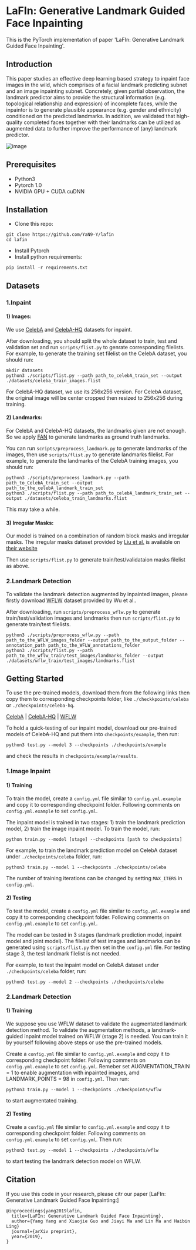 LaFIn: Generative Landmark Guided Face Inpainting
=================================
This is the PyTorch implementation of paper 'LaFIn: Generative Landmark Guided Face Inpainting'.

Introduction
---------------------------------
This paper studies an effective deep learning based strategy to inpaint face images in the wild, which comprises of a facial landmark predicting subnet and an image inpainting subnet. Concretely, given partial observation, the landmark predictor aims to provide the structural information (e.g. topological relationship and expression) of incomplete faces, while the inpaintor is to generate plausible appearance (e.g. gender and ethnicity) conditioned on the predicted landmarks. In
addition, we validated that high-quality completed faces together with their landmarks can be utilized as augmented data to further improve the performance of (any) landmark predictor.

![image](lafin.png)

Prerequisites
---------------------------------
* Python3
* Pytorch 1.0
* NVIDIA GPU + CUDA cuDNN

Installation
---------------------------------
* Clone this repo:
```
git clone https://github.com/YaN9-Y/lafin
cd lafin
```
* Install Pytorch
* Install python requirements:
```
pip install -r requirements.txt
```

Datasets
---------------------------------
### 1.Inpaint
#### 1) Images: 
We use [CelebA](http://mmlab.ie.cuhk.edu.hk/projects/CelebA.html) and [CelebA-HQ](https://github.com/tkarras/progressive_growing_of_gans) datasets for inpaint. 

After downloading, you should split the whole dataset to train, test and validation set and run `scripts/flist.py` to genrate corresponding filelists. For example, to generate the training set filelist on the CelebA dataset, you should run:
```
mkdir datasets
python3 ./scripts/flist.py --path path_to_celebA_train_set --output ./datasets/celeba_train_images.flist
```

For CelebA-HQ dataset, we use its 256x256 version. For CelebA dataset, the original image will be center cropped then resized to 256x256 during training.

#### 2) Landmarks:
For CelebA and CelebA-HQ datasets, the landmarks given are not enough. So we apply [FAN](https://github.com/1adrianb/face-alignment) to generate landmarks as ground truth landmarks.

You can run `scripts/preprocess_landmark.py` to generate landmarks of the images, then use `scripts/flist.py` to generate landmarks filelist. For example, to generate the landmarks of the CelebA training images, you should run:
```
python3 ./scripts/preprocess_landmark.py --path path_to_CelebA_train_set --output path_to_the_celebA_landmark_train_set
python3 ./scripts/flist.py --path path_to_celebA_landmark_train_set --output ./datasets/celeba_train_landmarks.flist
```
This may take a while.

#### 3) Irregular Masks:
Our model is trained on a combination of random block masks and irregular masks. The irregular masks dataset provided by [Liu et al.](https://arxiv.org/abs/1804.07723) is available on [their website](http://masc.cs.gmu.edu/wiki/partialconv)

Then use `scripts/flist.py` to generate train/test/validataion masks filelist as above.

### 2.Landmark Detection
To validate the landmark detection augmented by inpainted images, please firstly download [WFLW](https://wywu.github.io/projects/LAB/WFLW.html) dataset provided by Wu et al.. 

After downloading, run `scripts/preprocess_wflw.py` to generate train/test/validation images and landmarks then run `scripts/flist.py` to generate train/test filelists.
```
python3 ./scripts/preprocess_wflw.py --path  path_to_the_WFLW_images_folder --output path_to_the_output_folder --annotation_path path_to_the_WFLW_annotations_folder
python3 ./scripts/flist.py --path path_to_the_wflw_train/test_images/landmarks_folder --output ./datasets/wflw_train/test_images/landmarks.flist 
```

Getting Started
--------------------------
To use the pre-trained models, download them from the following links then copy them to corresponding checkpoints folder, like `./checkkpoints/celeba` or `./checkpoints/celeba-hq`.

[CelebA](https://drive.google.com/open?id=1lGFEbxbtZwpPA9JXF-bhv12Tdi9Zt08G) | [CelebA-HQ](https://drive.google.com/open?id=1Xwljrct3k75_ModHCkwcNjJk3Fsvv-ra) | [WFLW](https://drive.google.com/open?id=1I2MzHre1U3wqTu5ZmGD36OiXPaNqlOKb)

To hold a quick-testing of our inpaint model, download our pre-trained models of CelebA-HQ and put them into `checkpoints/example`, then run:
```
python3 test.py --model 3 --checkpoints ./checkpoints/example
```
and check the results in `checkpoints/example/results`.


### 1.Image Inpaint
#### 1) Training 
To train the model, create a `config.yml` file similar to `config.yml.example` and copy it to corresponding checkpoint folder. Following comments on `config.yml.example` to set `config.yml`.

The inpaint model is trained in two stages: 1) train the landmark prediction model, 2) train the image inpaint model. To train the model, run:

```
python train.py --model [stage] --checkpoints [path to checkpoints]
``` 

For example, to train the landmark prediction model on CelebA dataset under `./checkpoints/celeba` folder, run:

```
python3 train.py --model 1 --checkpoints ./checkpoints/celeba
```

The number of training iterations can be changed by setting `MAX_ITERS` in `config.yml`.

#### 2) Testing
To test the model, create a `config.yml` file similar to `config.yml.example` and copy it to corresponding checkpoint folder. Following comments on `config.yml.example` to set `config.yml`.


The model can be tested in 3 stages (landmark prediction model, inpaint model and joint model).
The filelist of test images and landmarks can be generated using `scripts/flist.py` then set in the `config.yml` file. For testing stage 3, the test landmark filelist is not needed.

For example, to test the inpaint model on CelebA dataset under `./checkpoints/celeba` folder, run:
```
python3 test.py --model 2 --checkpoints ./checkpoints/celeba
```
### 2.Landmark Detection
#### 1) Training
We suppose you use WFLW dataset to validate the augmentated landmark detection method.
To validate the augmentation methods, a landmark-guided inpaint model trained on WFLW (stage 2) is needed. You can train it by yourself following above steps or use the pre-trained models.

Create a `config.yml` file similar to `config.yml.example` and copy it to corresponding checkpoint folder. Following comments on `config.yml.example` to set `config.yml`.
Remeber set AUGMENTATION_TRAIN = 1 to enable augmentation with inpainted images, amd LANDMARK_POINTS = 98 in `config.yml`.
Then run:
```
python3 train.py --model 1 --checkpoints ./checkpoints/wflw
```
to start augmentated training.

#### 2) Testing
Create a `config.yml` file similar to `config.yml.example` and copy it to corresponding checkpoint folder. Following comments on `config.yml.example` to set `config.yml`.
Then run:
```
python3 test.py --model 1 --checkpoints ./checkpoints/wflw
```
to start testing the landmark detection model on WFLW.


Citation
------------------------------------------
If you use this code in your research, please citr our paper [LaFIn: Generative Landmark Guided Face Inpainting:]

```
@inproceedings{yang2019lafin,
  title={LaFIn: Generative Landmark Guided Face Inpainting},
  author={Yang Yang and Xiaojie Guo and Jiayi Ma and Lin Ma and Haibin Ling}
  journal={arXiv preprint},
  year={2019},
}
```
